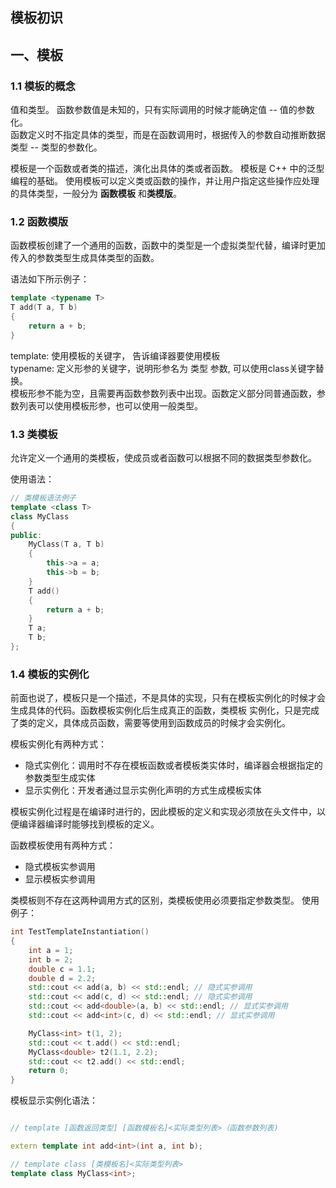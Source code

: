 <!--
 * Copyright (C) 2024 zgscsed. All rights reserved.
 * @filename: file name
 * @Author: zgscsed
 * @Date: 2024-02-07 20:33:00
 * @LastEditors: zgscsed
 * @LastEditTime: 2024-02-08 21:13:57
 * @Description: file content
-->
## 模板初识

## 一、模板

### 1.1 模板的概念
值和类型。
函数参数值是未知的，只有实际调用的时候才能确定值 -- 值的参数化。  
函数定义时不指定具体的类型，而是在函数调用时，根据传入的参数自动推断数据类型   -- 类型的参数化。

模板是一个函数或者类的描述，演化出具体的类或者函数。
模板是 C++ 中的泛型编程的基础。 使用模板可以定义类或函数的操作，并让用户指定这些操作应处理的具体类型，一般分为 **函数模板** 和**类模版**。

### 1.2 函数模版

函数模板创建了一个通用的函数，函数中的类型是一个虚拟类型代替，编译时更加传入的参数类型生成具体类型的函数。

语法如下所示例子：
```c++
template <typename T>
T add(T a, T b)
{
    return a + b;
}
```

template: 使用模板的关键字， 告诉编译器要使用模板  
typename: 定义形参的关键字，说明形参名为 类型 参数,   可以使用class关键字替换。  
模板形参不能为空，且需要再函数参数列表中出现。函数定义部分同普通函数，参数列表可以使用模板形参，也可以使用一般类型。


### 1.3 类模板

允许定义一个通用的类模板，使成员或者函数可以根据不同的数据类型参数化。

使用语法：
```c++
// 类模板语法例子
template <class T>
class MyClass
{
public:
    MyClass(T a, T b)
    {
        this->a = a;
        this->b = b;
    }
    T add()
    {
        return a + b;
    }
    T a;
    T b;
};
```

### 1.4 模板的实例化

前面也说了，模板只是一个描述，不是具体的实现，只有在模板实例化的时候才会生成具体的代码。函数模板实例化后生成真正的函数，类模板
实例化，只是完成了类的定义，具体成员函数，需要等使用到函数成员的时候才会实例化。  

模板实例化有两种方式：
- 隐式实例化：调用时不存在模板函数或者模板类实体时，编译器会根据指定的参数类型生成实体
- 显示实例化：开发者通过显示实例化声明的方式生成模板实体

模板实例化过程是在编译时进行的，因此模板的定义和实现必须放在头文件中，以便编译器编译时能够找到模板的定义。  

函数模板使用有两种方式：
- 隐式模板实参调用
- 显示模板实参调用

类模板则不存在这两种调用方式的区别，类模板使用必须要指定参数类型。
使用例子：
```c++
int TestTemplateInstantiation()
{
    int a = 1;
    int b = 2;
    double c = 1.1;
    double d = 2.2;
    std::cout << add(a, b) << std::endl; // 隐式实参调用
    std::cout << add(c, d) << std::endl; // 隐式实参调用
    std::cout << add<double>(a, b) << std::endl; // 显式实参调用
    std::cout << add<int>(c, d) << std::endl; // 显式实参调用

    MyClass<int> t(1, 2);
    std::cout << t.add() << std::endl;
    MyClass<double> t2(1.1, 2.2);
    std::cout << t2.add() << std::endl;
    return 0;
}
```

模板显示实例化语法：
```c++

// template [函数返回类型] [函数模板名]<实际类型列表>（函数参数列表)

extern template int add<int>(int a, int b);

// template class [类模板名]<实际类型列表>
template class MyClass<int>;
```